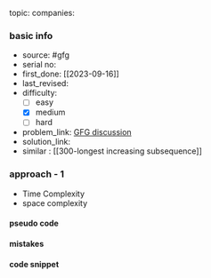 topic:
companies: 
### basic info
- source: #gfg 
- serial no:
- first_done: [[2023-09-16]]
- last_revised:
- difficulty:
	- [ ] easy
	- [x] medium
	- [ ] hard
- problem_link: [GFG discussion](https://www.geeksforgeeks.org/longest-subsequence-such-that-difference-between-adjacents-is-one/)
- solution_link:
- similar : [[300-longest increasing subsequence]]

### approach - 1
- Time Complexity
- space complexity

#### pseudo code

#### mistakes

#### code snippet
```python

```